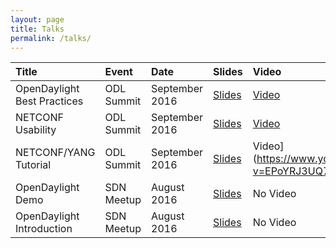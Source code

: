 ```yaml
---
layout: page
title: Talks
permalink: /talks/
---
```


| Title | Event | Date | Slides | Video |
|:------|:------|:-----|:------ |:------|
| OpenDaylight Best Practices | ODL Summit | September 2016 | [Slides](https://drive.google.com/file/d/0B8ihDx8wnbwjZFotM3JFRi0yNVU/view?usp=sharing) | [Video](https://www.youtube.com/watch?v=pFHTa2E0Iv8) |
| NETCONF Usability | ODL Summit | September 2016 | [Slides](https://drive.google.com/file/d/0B8ihDx8wnbwjZGN0OVozV21WLTQ/view?usp=sharing) | [Video](https://www.youtube.com/watch?v=DIhc-I31z9k) |
| NETCONF/YANG Tutorial | ODL Summit | September 2016 | [Slides](https://drive.google.com/file/d/0B8ihDx8wnbwjVC1NR01aUWpwTHc/view?usp=sharing)| Video](https://www.youtube.com/watch?v=EPoYRJ3UQ70) |
| OpenDaylight Demo | SDN Meetup | August 2016 | [Slides](https://drive.google.com/file/d/0B8ihDx8wnbwjRk1zZlhHcjVaQVk/view?usp=sharing)| No Video |
| OpenDaylight Introduction | SDN Meetup | August 2016 | [Slides](https://drive.google.com/file/d/0B8ihDx8wnbwjMVFHV0k5Ui13bzQ/view?usp=sharing)| No Video |
